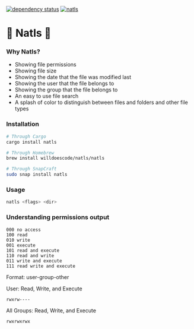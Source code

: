 [![dependency status](https://deps.rs/crate/natls/2.1.14/status.svg)](https://deps.rs/crate/natls/2.1.14) [![natls](https://snapcraft.io/natls/badge.svg)](https://snapcraft.io/natls)

# 🎨 Natls 🎨


### Why Natls?

- Showing file permissions
- Showing file size
- Showing the date that the file was modified last
- Showing the user that the file belongs to 
- Showing the group that the file belongs to
- An easy to use file search
- A splash of color to distinguish between files and folders and other file types

### Installation 

```bash
# Through Cargo
cargo install natls

# Through Homebrew
brew install willdoescode/natls/natls

# Through SnapCraft
sudo snap install natls
```

### Usage

```bash
natls <flags> <dir>
```

### Understanding permissions output

```
000 no access
100 read
010 write
001 execute
101 read and execute
110 read and write
011 write and execute
111 read write and execute
```

Format: user-group-other

User: Read, Write, and Execute

```
rwxrw----
```

All Groups: Read, Write, and Execute

```
rwxrwxrwx
```
